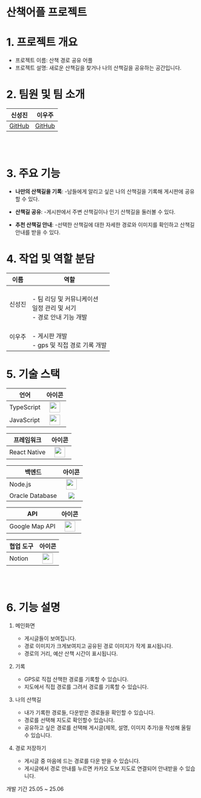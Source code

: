 # 산책어플 프로젝트

# 1. 프로젝트 개요
- 프로젝트 이름: 산책 경로 공유 어플
- 프로젝트 설명: 새로운 산책길을 찾거나 나의 산책길을 공유하는 공간입니다.


# 2. 팀원 및 팀 소개
 | 신성진 | 이우주 |
|:------:|:------:| 
| [GitHub](https://github.com/) |  [GitHub](https://github.com/) |

<br/>
<br/>

# 3. 주요 기능

- **나만의 산책길을 기록**:
  -남들에게 알리고 싶은 나의 산책길을 기록해 게시판에 공유할 수 있다.

- **산책길  공유**:
  -게시판에서 주변 산책길이나 인기 산책길을 둘러볼 수 있다.

- **추천 산책길 안내**:
  -선택한 산책길에 대한 자세한 경로와 이미지를 확인하고 산책길 안내를 받을 수 있다.


# 4. 작업 및 역할 분담

| 이름   | 역할 |
|--------|------|
| 신성진 | <br>- 팀 리딩 및 커뮤니케이션<br>일정 관리 및 서기<br>- 경로 안내 기능 개발<br> |
| 이우주 | <br>- 게시판 개발<br>- gps 및 직접 경로 기록 개발<br> |

# 5. 기술 스택

| 언어        | 아이콘 |
|-------------|:------:|
| TypeScript  | <img src="https://img.shields.io/badge/typescript-3178C6?style=for-the-badge&logo=typescript&logoColor=white" height="28"> |
| JavaScript  | <img src="https://img.shields.io/badge/javascript-F7DF1E?style=for-the-badge&logo=javascript&logoColor=black" height="28"> |

| 프레임워크    | 아이콘 |
|--------------|:------:|
| React Native | <img src="https://img.shields.io/badge/react%20native-20232A?style=for-the-badge&logo=react&logoColor=61DAFB" height="28"> |

| 백엔드         | 아이콘 |
|----------------|:------:|
| Node.js        | <img src="https://img.shields.io/badge/node.js-339933?style=for-the-badge&logo=nodedotjs&logoColor=white" height="28"> |
| Oracle Database | <img src="https://img.shields.io/badge/oracle-F80000?style=for-the-badge&logo=oracle&logoColor=white"> |

| API           | 아이콘 |
|---------------|:------:|
| Google Map API | <img src="https://img.shields.io/badge/google%20maps-4285F4?style=for-the-badge&logo=google-maps&logoColor=white" height="28"> |

| 협업 도구 | 아이콘 |
|-----------|:------:|
| Notion    | <img src="https://img.shields.io/badge/Notion-000000?style=for-the-badge&logo=notion&logoColor=white" height="28"> |

<br/>
<br/>

# 6. 기능 설명
1. 메인화면
   - 게시글들이 보여집니다.
   - 경로 이미지가 크게보여지고 공유된 경로 이미지가 작게 표시됩니다.
   - 경로의 거리, 예산 산책 시간이 표시됩니다.

2. 기록
   - GPS로 직접 산책한 경로를 기록할 수 있습니다.
   - 지도에서 직접 경로를 그려서 경로를 기록할 수 있습니다.

3. 나의 산책길
   - 내가 기록한 경로들, 다운받은 경로들을 확인할 수 있습니다.
   - 경로를 선택해 지도로 확인할수 있습니다.
   - 공유하고 싶은 경로를 선택해 게시글(제목, 설명, 이미지 추가)을 작성해 올릴 수 있습니다.
   
4. 경로 저장하기
   - 게시글 중 마음에 드는 경로를 다운 받을 수 있습니다.
   - 게시글에서 경로 안내를 누르면 카카오 도보 지도로 연결되어 안내받을 수 있습니다.


개발 기간 25.05 ~ 25.06

